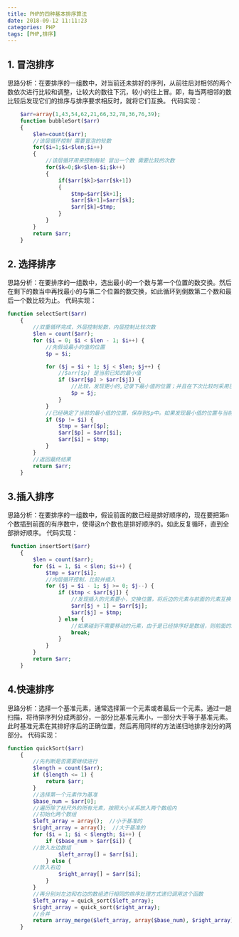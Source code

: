 ```yaml
---
title: PHP的四种基本排序算法
date: 2018-09-12 11:11:23
categories: PHP
tags: [PHP,排序]
---
```


## 1. 冒泡排序
思路分析：在要排序的一组数中，对当前还未排好的序列，从前往后对相邻的两个数依次进行比较和调整，让较大的数往下沉，较小的往上冒。即，每当两相邻的数比较后发现它们的排序与排序要求相反时，就将它们互换。
代码实现：
```php
    $arr=array(1,43,54,62,21,66,32,78,36,76,39);
    function bubbleSort($arr)
    {
        $len=count($arr);
        //该层循环控制 需要冒泡的轮数
        for($i=1;$i<$len;$i++)
        { 
            //该层循环用来控制每轮 冒出一个数 需要比较的次数
            for($k=0;$k<$len-$i;$k++)
            {
                if($arr[$k]>$arr[$k+1])
                {
                    $tmp=$arr[$k+1];
                    $arr[$k+1]=$arr[$k];
                    $arr[$k]=$tmp;
                }
            }
        }
        return $arr;
    }
```

## 2. 选择排序
思路分析：在要排序的一组数中，选出最小的一个数与第一个位置的数交换。然后在剩下的数当中再找最小的与第二个位置的数交换，如此循环到倒数第二个数和最后一个数比较为止。
代码实现：
```php
function selectSort($arr)
    {
        //双重循环完成，外层控制轮数，内层控制比较次数
        $len = count($arr);
        for ($i = 0; $i < $len - 1; $i++) {
            //先假设最小的值的位置
            $p = $i;

            for ($j = $i + 1; $j < $len; $j++) {
                //$arr[$p] 是当前已知的最小值
                if ($arr[$p] > $arr[$j]) {
                    //比较，发现更小的,记录下最小值的位置；并且在下次比较时采用已知的最小值进行比较。
                    $p = $j;
                }
            }
            //已经确定了当前的最小值的位置，保存到$p中。如果发现最小值的位置与当前假设的位置$i不同，则位置互换即可。
            if ($p != $i) {
                $tmp = $arr[$p];
                $arr[$p] = $arr[$i];
                $arr[$i] = $tmp;
            }
        }
        //返回最终结果
        return $arr;
    }
```

## 3.插入排序
思路分析：在要排序的一组数中，假设前面的数已经是排好顺序的，现在要把第n个数插到前面的有序数中，使得这n个数也是排好顺序的。如此反复循环，直到全部排好顺序。
代码实现：
```php
 function insertSort($arr)
    {
        $len = count($arr);
        for ($i = 1, $i < $len; $i++) {
            $tmp = $arr[$i];
            //内层循环控制，比较并插入
            for ($j = $i - 1; $j >= 0; $j--) {
                if ($tmp < $arr[$j]) {
                    //发现插入的元素要小，交换位置，将后边的元素与前面的元素互换
                    $arr[$j + 1] = $arr[$j];
                    $arr[$j] = $tmp;
                } else {
                    //如果碰到不需要移动的元素，由于是已经排序好是数组，则前面的就不需要再次比较了。
                    break;
                }
            }
        }
        return $arr;
    }
```

## 4.快速排序
思路分析：选择一个基准元素，通常选择第一个元素或者最后一个元素。通过一趟扫描，将待排序列分成两部分，一部分比基准元素小，一部分大于等于基准元素。此时基准元素在其排好序后的正确位置，然后再用同样的方法递归地排序划分的两部分。
代码实现：
```php
function quickSort($arr)
    {
        //先判断是否需要继续进行
        $length = count($arr);
        if ($length <= 1) {
            return $arr;
        }
        //选择第一个元素作为基准
        $base_num = $arr[0];
        //遍历除了标尺外的所有元素，按照大小关系放入两个数组内
        //初始化两个数组
        $left_array = array();  //小于基准的
        $right_array = array();  //大于基准的
        for ($i = 1; $i < $length; $i++) {
            if ($base_num > $arr[$i]) {
        //放入左边数组
                $left_array[] = $arr[$i];
            } else {
        //放入右边
                $right_array[] = $arr[$i];
            }
        }
        //再分别对左边和右边的数组进行相同的排序处理方式递归调用这个函数
        $left_array = quick_sort($left_array);
        $right_array = quick_sort($right_array);
        //合并
        return array_merge($left_array, array($base_num), $right_array);
    }
```